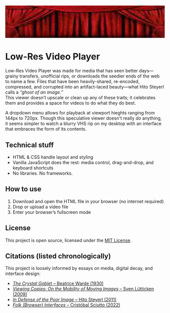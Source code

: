 ![Hero image for Low-Res Video Player](video-player.png)

# Low-Res Video Player

Low-Res Video Player was made for media that has seen better days—grainy transfers, unofficial rips, or downloads the seedier ends of the web to name a few. Files that have been heavily-shared, re-encoded, compressed, and corrupted into an artifact-laced beauty—what Hito Steyerl calls a *“ghost of an image.”*  
This viewer doesn’t upscale or clean up any of these traits; it celebrates them and provides a space for videos to do what they do best.

A dropdown menu allows for playback at viewport hieghts ranging from 144px to 720px. Though this speculative viewer doesn't really *do* anything, it seems simpler to watch a blurry VHS rip on my desktop with an interface that embraces the form of its contents.

## Technical stuff

- HTML & CSS handle layout and styling  
- Vanilla JavaScript does the rest: media control, drag-and-drop, and keyboard shortcuts  
- No libraries. No frameworks.

## How to use

1. Download and open the HTML file in your browser (no internet required)  
2. Drop or upload a video file  
3. Enter your browser’s fullscreen mode  

## License

This project is open source, licensed under the [MIT License](./LICENSE.txt).

## Citations (listed chronologically)

This project is loosely informed by essays on media, digital decay, and interface design:

- [*The Crystal Goblet* – Beatrice Warde (1930)](https://readings.design/PDF/The%20Crystal%20Goblet.pdf)  
- [*Viewing Copies: On the Mobility of Moving Images* – Sven Lütticken (2009)](https://www.e-flux.com/journal/08/61380/viewing-copies-on-the-mobility-of-moving-images/)  
- [*In Defense of the Poor Image* – Hito Steyerl (2011)](https://www.e-flux.com/journal/10/61362/in-defense-of-the-poor-image/)  
- [*Folk (Browser) Interfaces* – Cristóbal Sciutto (2022)](https://cristobal.space/writing/folk)
